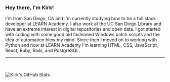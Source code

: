 ### Hey there, I'm Kirk!

I'm from San Diego, CA and I'm currently studying how to be a full stack developer at LEARN Academy. I also work at the UC San Diego Library and have an extreme interest in digital repositories and open data. I got started with coding with some good old fashioned Windows batch scripts and the idea of automation blew my mind. Since then I moved on to working with Python and now at LEARN Academy I'm learning HTML, CSS, JavaScript, React, Ruby, Rails, and PostgreSQL.

---

<br />

![Kirk's GitHub Stats](https://github-readme-stats.vercel.app/api?username=kirkkwang&show_icons=true)
